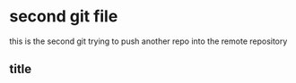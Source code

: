 # second git file
this is the second git trying to push another repo into the remote repository
## title

